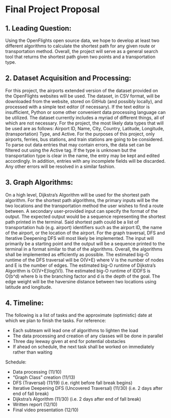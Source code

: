 # Final Project Proposal

## 1. Leading Question:
Using the OpenFlights open source data, we hope to develop at least two different
algorithms to calculate the shortest path for any given route or transportation method. Overall,
the project will serve as a general search tool that returns the shortest path given two points and a
transportation type.

## 2. Dataset Acquisition and Processing:
For this project, the airports extended version of the dataset provided on the OpenFlights
websites will be used. The dataset, in CSV format, will be downloaded from the website, stored
on GitHub (and possibly locally), and processed with a simple text editor (if necessary). If the
text editor is insufficient, Python or some other convenient data processing language can be
utilized. The dataset currently includes a myriad of different things, all of which are not
necessary. For the project, the most likely data types that will be used are as follows: Airport ID,
Name, City, Country, Latitude, Longitude, (transportation) Type, and Active. For the purposes of
this project, only airports, ferries, bus stations, and train stations are going to be considered. To
parse out data entries that may contain errors, the data set can be filtered out using the Active tag.
If the type is unknown but the transportation type is clear in the name, the entry may be kept and
edited accordingly. In addition, entries with any incomplete fields will be discarded. Any other
errors will be resolved in a similar fashion.

## 3. Graph Algorithms:
On a high level, Dijkstra’s Algorithm will be used for the shortest path algorithm. For the shortest path 
algorithms, the primary inputs will be the two locations and the transportation method the user wishes to 
find a route between. A secondary user-provided input can specify the format of the output. The expected 
output would be a sequence representing the shortest path printed in the terminal. Said shortest path could 
be a list of transportation hub (e.g. airport) identifiers such as the airport ID, the name of the airport, 
or the location of the airport. For the graph traversal, DFS and Iterative Deepening DFS will most likely 
be implemented. The input will primarily be a starting point and the output will be a sequence printed to 
the terminal in a format similar to that of the algorithms. Overall, the algorithms shall be implemented as 
efficiently as possible. The estimated big-O runtime of the DFS traversal will be O(V+E) where V is the 
number of nodes and E is the number of edges. The estimated big-O runtime of Dijkstra’s Algorithm is 
O((V+E)log(V)). The estimated big-O runtime of IDDFS is O(b^d) where b is the branching factor and d is the 
depth of the goal. The edge weight will be the haversine distance between two locations using latitude and longitude.

## 4. Timeline:
The following is a list of tasks and the approximate (optimistic) date at which we plan to
finish the tasks. For reference:
- Each subteam will lead one of algorithms to lighten the load
- The data processing and creation of any classes will be done in parallel
- Three day leeway given at end for potential obstacles
- If ahead on schedule, the next task shall be worked on immediately rather than waiting


Schedule:
-  Data processing (11/10)
-  “Graph Class” creation (11/13)
-  DFS (Traversal) (11/19) (i.e. right before fall break begins)
-  Iterative Deepening DFS (Uncovered Traversal) (11/30) (i.e. 2 days after end of fall break)
-  Dijkstra’s Algorithm (11/30) (i.e. 2 days after end of fall break)
-  Written report (12/10)
-  Final video presentation (12/10)

